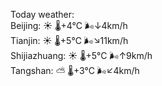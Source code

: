 Today weather:  
Beijing: ☀️   🌡️+4°C 🌬️↓4km/h  
Tianjin: ☀️   🌡️+5°C 🌬️↘11km/h  
Shijiazhuang: ☀️   🌡️+5°C 🌬️↑9km/h  
Tangshan: ⛅️  🌡️+3°C 🌬️↙4km/h  
